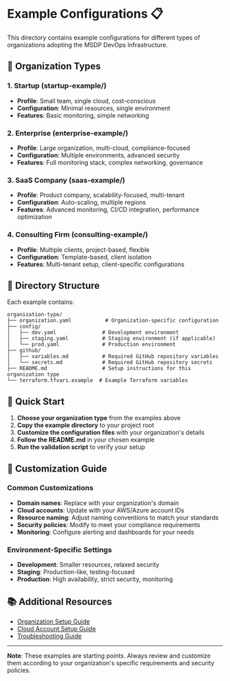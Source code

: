 # Example Configurations 📋

This directory contains example configurations for different types of organizations adopting the MSDP DevOps Infrastructure.

## 🏢 **Organization Types**

### **1. Startup (startup-example/)**
- **Profile**: Small team, single cloud, cost-conscious
- **Configuration**: Minimal resources, single environment
- **Features**: Basic monitoring, simple networking

### **2. Enterprise (enterprise-example/)**
- **Profile**: Large organization, multi-cloud, compliance-focused
- **Configuration**: Multiple environments, advanced security
- **Features**: Full monitoring stack, complex networking, governance

### **3. SaaS Company (saas-example/)**
- **Profile**: Product company, scalability-focused, multi-tenant
- **Configuration**: Auto-scaling, multiple regions
- **Features**: Advanced monitoring, CI/CD integration, performance optimization

### **4. Consulting Firm (consulting-example/)**
- **Profile**: Multiple clients, project-based, flexible
- **Configuration**: Template-based, client isolation
- **Features**: Multi-tenant setup, client-specific configurations

## 📁 **Directory Structure**

Each example contains:
```
organization-type/
├── organization.yaml           # Organization-specific configuration
├── config/
│   ├── dev.yaml               # Development environment
│   ├── staging.yaml           # Staging environment (if applicable)
│   └── prod.yaml              # Production environment
├── github/
│   ├── variables.md           # Required GitHub repository variables
│   └── secrets.md             # Required GitHub repository secrets
├── README.md                  # Setup instructions for this organization type
└── terraform.tfvars.example  # Example Terraform variables
```

## 🚀 **Quick Start**

1. **Choose your organization type** from the examples above
2. **Copy the example directory** to your project root
3. **Customize the configuration files** with your organization's details
4. **Follow the README.md** in your chosen example
5. **Run the validation script** to verify your setup

## 🔧 **Customization Guide**

### **Common Customizations**
- **Domain names**: Replace with your organization's domain
- **Cloud accounts**: Update with your AWS/Azure account IDs
- **Resource naming**: Adjust naming conventions to match your standards
- **Security policies**: Modify to meet your compliance requirements
- **Monitoring**: Configure alerting and dashboards for your needs

### **Environment-Specific Settings**
- **Development**: Smaller resources, relaxed security
- **Staging**: Production-like, testing-focused
- **Production**: High availability, strict security, monitoring

## 📚 **Additional Resources**

- [Organization Setup Guide](../docs/ORGANIZATION_SETUP.md)
- [Cloud Account Setup Guide](../docs/CLOUD_ACCOUNT_SETUP.md)
- [Troubleshooting Guide](../docs/TROUBLESHOOTING.md)

---

**Note**: These examples are starting points. Always review and customize them according to your organization's specific requirements and security policies.
